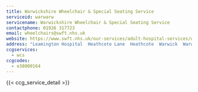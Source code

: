 ```yaml
---
title: Warwickshire Wheelchair & Special Seating Service
serviceid: warwarw
servicename: Warwickshire Wheelchair & Special Seating Service
contactphone: 01926 317723
email: wheelchairs@swft.nhs.uk
website: https://www.swft.nhs.uk/our-services/adult-hospital-services/warwickshire-wheelchair-service
address: "Leamington Hospital  Heathcote Lane  Heathcote  Warwick  Warwickshire  CV34 6SR"
ccgservices:
  - wcs
ccgcodes:
  - e38000164
---
```


{{< ccg_service_detail >}}
